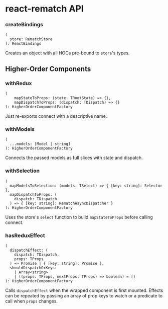 # react-rematch API

### createBindings

```
(
  store: RematchStore
): ReactBindings
```

Creates an object with all HOCs pre-bound to `store`'s types.

## Higher-Order Components

### withRedux

```
(
    mapStateToProps: (state: TRootState) => {},
    mapDispatchToProps: (dispatch: TDispatch) => {}
): HigherOrderComponentFactory
```

Just re-exports connect with a descriptive name.

### withModels

```
(
  ...models: [Model | string]
): HigherOrderComponentFactory
```

Connects the passed models as full slices with state and dispatch.

### withSelection

```
(
  mapModelsToSelection: (models: TSelect) => { [key: string]: Selector },
  mapDispatchToProps: (
    dispatch: TDispatch
  ) => { [key: string]: RematchAsyncDispatcher }
): HigherOrderComponentFactory
```

Uses the store's `select` function to build `mapStateToProps` before calling connect.

### hasReduxEffect

```
(
  dispatchEffect: (
    dispatch: TDispatch,
    props: TProps
  ) => Promise | { [key: string]: Promise },
  shouldDispatchOrKeys:
    | Array<string>
    | ((props: TProps, nextProps: TProps) => boolean) = []
): HigherOrderComponentFactory
```

Calls `dispatchEffect` when the wrapped component is first mounted. Effects can be repeated by passing an array of prop keys to watch or a predicate to call when `props` changes.
